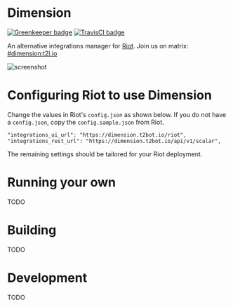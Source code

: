 # Dimension

[![Greenkeeper badge](https://badges.greenkeeper.io/turt2live/matrix-dimension.svg)](https://greenkeeper.io/) [![TravisCI badge](https://travis-ci.org/turt2live/matrix-dimension.svg?branch=master)](https://travis-ci.org/turt2live/matrix-dimension)

An alternative integrations manager for [Riot](https://riot.im). Join us on matrix: [#dimension:t2l.io](https://matrix.to/#/#dimension:t2l.io)

![screenshot](https://t2bot.io/_matrix/media/v1/download/t2l.io/kWDyaWXqdsjOJgGYAMMRgGiE)

# Configuring Riot to use Dimension

Change the values in Riot's `config.json` as shown below. If you do not have a `config.json`, copy the `config.sample.json` from Riot.

```
"integrations_ui_url": "https://dimension.t2bot.io/riot",
"integrations_rest_url": "https://dimension.t2bot.io/api/v1/scalar",
``` 

The remaining settings should be tailored for your Riot deployment.

# Running your own

TODO

# Building

TODO

# Development

TODO